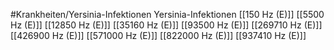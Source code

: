 #Krankheiten/Yersinia-Infektionen
Yersinia-Infektionen
[[150 Hz (E)]]
[[5500 Hz (E)]]
[[12850 Hz (E)]]
[[35160 Hz (E)]]
[[93500 Hz (E)]]
[[269710 Hz (E)]]
[[426900 Hz (E)]]
[[571000 Hz (E)]]
[[822000 Hz (E)]]
[[937410 Hz (E)]]